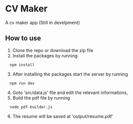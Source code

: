 # CV Maker

A cv maker app (Still in develpment)

## How to use

1. Clone the repo or download the zip file
2. Install the packages by running

```node
  npm install
```

3. After installing the packages start the server by running

```node
  npm run dev
```

4. Goto 'src/data.js' file and edit the relevant informations,
5. Build the pdf file by running

```node
  node pdf-builder.js
```

6. The resume will be saved at 'output/resume.pdf'
